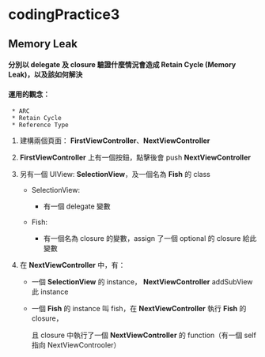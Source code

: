 # codingPractice3
## Memory Leak

#### 分別以 delegate 及 closure 驗證什麼情況會造成 Retain Cycle (Memory Leak)，以及該如何解決

#### 運用的觀念：
      
     * ARC
     * Retain Cycle
     * Reference Type

1. 建構兩個頁面： **FirstViewController**、**NextViewController**

2. **FirstViewController** 上有一個按鈕，點擊後會 push **NextViewController**

3. 另有一個 UIView: **SelectionView**，及一個名為 **Fish** 的 class

   * SelectionView:
   
     * 有一個 delegate 變數
     
   * Fish:
   
     * 有一個名為 closure 的變數，assign 了一個 optional 的 closure 給此變數
     
4. 在 **NextViewController** 中，有：

   * 一個 **SelectionView** 的 instance， **NextViewController** addSubView 此 instance 
   
   * 一個 **Fish** 的 instance 叫 fish，在 **NextViewController** 執行 **Fish** 的 closure，
   
     且 closure 中執行了一個 **NextViewController** 的 function（有一個 self 指向 NextViewControoler）
   
